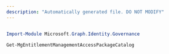 ```yaml
---
description: "Automatically generated file. DO NOT MODIFY"
---
```


```powershell

Import-Module Microsoft.Graph.Identity.Governance

Get-MgEntitlementManagementAccessPackageCatalog

```